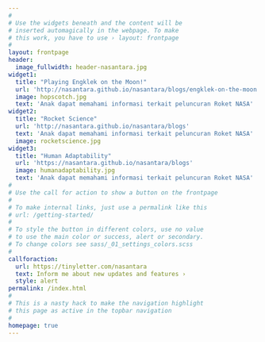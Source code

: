 ```yaml
---
#
# Use the widgets beneath and the content will be
# inserted automagically in the webpage. To make
# this work, you have to use › layout: frontpage
#
layout: frontpage
header:
  image_fullwidth: header-nasantara.jpg
widget1:
  title: "Playing Engklek on the Moon!"
  url: 'http://nasantara.github.io/nasantara/blogs/engklek-on-the-moon'
  image: hopscotch.jpg
  text: 'Anak dapat memahami informasi terkait peluncuran Roket NASA'
widget2:
  title: "Rocket Science"
  url: 'http://nasantara.github.io/nasantara/blogs'
  text: 'Anak dapat memahami informasi terkait peluncuran Roket NASA'
  image: rocketscience.jpg
widget3:
  title: "Human Adaptability"
  url: 'https://nasantara.github.io/nasantara/blogs'
  image: humanadaptability.jpg
  text: 'Anak dapat memahami informasi terkait peluncuran Roket NASA'
#
# Use the call for action to show a button on the frontpage
#
# To make internal links, just use a permalink like this
# url: /getting-started/
#
# To style the button in different colors, use no value
# to use the main color or success, alert or secondary.
# To change colors see sass/_01_settings_colors.scss
#
callforaction:
  url: https://tinyletter.com/nasantara
  text: Inform me about new updates and features ›
  style: alert
permalink: /index.html
#
# This is a nasty hack to make the navigation highlight
# this page as active in the topbar navigation
#
homepage: true
---
```


